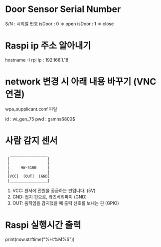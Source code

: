 # Door Sensor Serial Number

S/N : 시리얼 번호
isDoor : 0 => open
isDoor : 1 => close

# Raspi ip 주소 알아내기

hostname -I
rpi ip : 192.168.1.18

# network 변경 시 아래 내용 바꾸기 (VNC 연결)

wpa_supplicant.conf 파일

id : wi_gen_75
pwd : gsmhs6800$

# 사람 감지 센서

```
  _________________
 |                 |
 |                 |
 |     HW-416B     |
 |                 |
 [VCC]  [OUT]  [GND]
 |_________________|

```

1. VCC: 센서에 전원을 공급하는 핀입니다. (5V)
2. GND: 접지 핀으로, 라즈베리파이 (GND)
3. OUT: 움직임을 감지했을 때 출력 신호를 보내는 핀 (GPIO)

# Raspi 실행시간 출력

print(now.strftime("%H:%M%S"))
